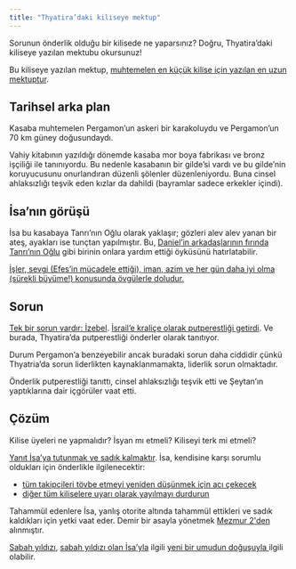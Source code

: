 ```yaml
---
title: "Thyatira’daki kiliseye mektup"
---
```



Sorunun önderlik olduğu bir kilisede ne yaparsınız? Doğru, Thyatira’daki kiliseye yazılan mektubu okursunuz!

Bu kiliseye yazılan mektup, [muhtemelen en küçük kilise için yazılan en uzun mektuptur](https://www.bibleserver.com/TR/Vahiy2%3A18-29).


## Tarihsel arka plan

<a name="76fc"></a>
Kasaba muhtemelen Pergamon’un askeri bir karakoluydu ve Pergamon’un 70 km güney doğusundaydı.

Vahiy kitabının yazıldığı dönemde kasaba mor boya fabrikası ve bronz işçiliği ile tanınıyordu. Bu nedenle kasabanın bir gilde’si vardı ve bu gilde’nin koruyucusunu onurlandıran düzenli şölenler düzenleniyordu. Buna cinsel ahlaksızlığı teşvik eden kızlar da dahildi (bayramlar sadece erkekler içindi).


## İsa’nın görüşü

<a name="5c6b"></a>
İsa bu kasabaya Tanrı’nın Oğlu olarak yaklaşır; gözleri alev alev yanan bir ateş, ayakları ise tunçtan yapılmıştır. Bu, [Daniel’in arkadaşlarının fırında](https://www.bibleserver.com/TR/Daniel3) [Tanrı’nın Oğlu](https://www.bibleserver.com/TR/Daniel3%3A25) gibi birinin onlara yardım ettiği öyküsünü hatırlatabilir.

[İşler, sevgi (Efes’in mücadele ettiği), iman, azim ve her gün daha iyi olma (sürekli büyüme!) konusunda övgülerle doludur.](https://www.bibleserver.com/TR/Vahiy2%3A19)


## Sorun

<a name="94db"></a>
[Tek bir sorun vardır: İzebel](https://www.bibleserver.com/TR/Vahiy2%3A20). [İsrail’e kraliçe olarak putperestliği getirdi](https://www.bibleserver.com/TR/1.Krallar16%3A31). Ve burada, Thyatira’da putperestliği önderler olarak tanıtıyor.

Durum Pergamon’a benzeyebilir ancak buradaki sorun daha ciddidir çünkü Thyatria’da sorun liderlikten kaynaklanmamakta, liderlik sorun olmaktadır.

Önderlik putperestliği tanıttı, cinsel ahlaksızlığı teşvik etti ve Şeytan’ın yaptıklarına dair içgörüler vaat etti.


## Çözüm

<a name="ac15"></a>
Kilise üyeleri ne yapmalıdır? İsyan mı etmeli? Kiliseyi terk mi etmeli?

[Yanıt İsa’ya tutunmak ve sadık kalmaktır](https://www.bibleserver.com/TR/Vahiy2%3A24-25). İsa, kendisine karşı sorumlu oldukları için önderlikle ilgilenecektir:

- [tüm takipçileri tövbe etmeyi yeniden düşünmek için acı çekecek](https://www.bibleserver.com/TR/Vahiy2%3A21-22)
- [diğer tüm kiliselere uyarı olarak yayılmayı durdurun](https://www.bibleserver.com/TR/Vahiy2%3A23)


Tahammül edenlere İsa, yanlış otorite altında tahammül ettikleri ve sadık kaldıkları için yetki vaat eder. Demir bir asayla yönetmek [Mezmur 2'den ](https://www.bibleserver.com/TR/Mezmur2)alınmıştır.

[Sabah yıldızı](https://www.bibleserver.com/TR/Vahiy2%3A28), [sabah yıldızı olan İsa’yla](https://www.bibleserver.com/TR/Vahiy22%3A16) ilgili [yeni bir umudun doğuşuyla ](https://www.bibleserver.com/TR/2.Petrus1%3A19)ilgili olabilir.






[](https://github.com/revelation-today/revelation-today/blob/main/exampleSite/content/docs/content/letters/expl/the-letter-to-the-church-in-thyatira.tr.md)
